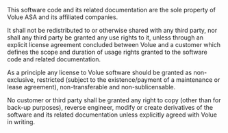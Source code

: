 This software code and its related documentation are the sole property of Volue ASA and its affiliated companies.

It shall not be redistributed to or otherwise shared with any third party, nor shall any third party be granted any use rights to it, unless through an explicit license agreement concluded between Volue and a customer which defines the scope and duration of usage rights granted to the software code and related documentation. 

As a principle any license to Volue software should be granted as non-exclusive, restricted (subject to the existence/payment of a maintenance or lease agreement), non-transferable and non-sublicensable. 

No customer or third party shall be granted any right to copy (other than for back-up purposes), reverse engineer, modify or create derivatives of the software and its related documentation unless explicitly agreed with Volue in writing.